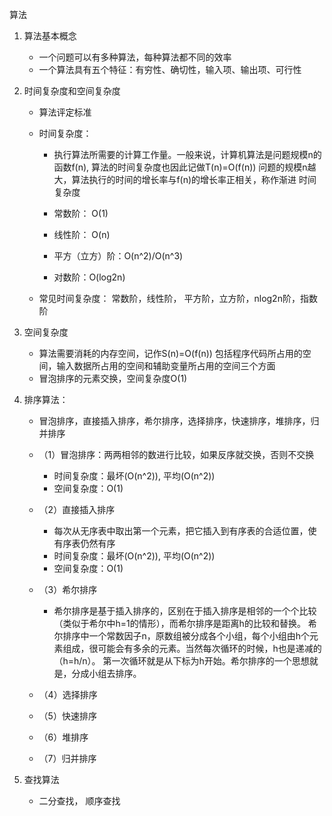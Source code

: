 算法

1. 算法基本概念
    * 一个问题可以有多种算法，每种算法都不同的效率
    * 一个算法具有五个特征：有穷性、确切性，输入项、输出项、可行性

2. 时间复杂度和空间复杂度
    * 算法评定标准
    * 时间复杂度：
        * 执行算法所需要的计算工作量。一般来说，计算机算法是问题规模n的函数f(n),
        算法的时间复杂度也因此记做T(n)=O(f(n))
        问题的规模n越大，算法执行的时间的增长率与f(n)的增长率正相关，称作渐进
        时间复杂度

        * 常数阶：    O(1)
        * 线性阶：    O(n)
        * 平方（立方）阶：O(n^2)/O(n^3)
        * 对数阶：O(log2n)

    * 常见时间复杂度： 常数阶，线性阶， 平方阶，立方阶，nlog2n阶，指数阶

3. 空间复杂度
    * 算法需要消耗的内存空间，记作S(n)=O(f(n))
    包括程序代码所占用的空间，输入数据所占用的空间和辅助变量所占用的空间三个方面
    * 冒泡排序的元素交换，空间复杂度O(1)

4. 排序算法：
    * 冒泡排序，直接插入排序，希尔排序，选择排序，快速排序，堆排序，归并排序

    * （1）冒泡排序：两两相邻的数进行比较，如果反序就交换，否则不交换
        * 时间复杂度：最坏(O(n^2)), 平均(O(n^2))
        * 空间复杂度：O(1)
    * （2）直接插入排序
        * 每次从无序表中取出第一个元素，把它插入到有序表的合适位置，使有序表仍然有序
        * 时间复杂度：最坏(O(n^2)), 平均(O(n^2))
        * 空间复杂度：O(1)

    * （3）希尔排序
        * 希尔排序是基于插入排序的，区别在于插入排序是相邻的一个个比较（类似于希尔中h=1的情形），而希尔排序是距离h的比较和替换。
        希尔排序中一个常数因子n，原数组被分成各个小组，每个小组由h个元素组成，很可能会有多余的元素。当然每次循环的时候，h也是递减的（h=h/n）。
        第一次循环就是从下标为h开始。希尔排序的一个思想就是，分成小组去排序。
    * （4）选择排序
    * （5）快速排序
    * （6）堆排序
    * （7）归并排序

5. 查找算法
    * 二分查找， 顺序查找









